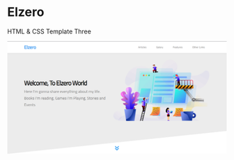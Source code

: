 # Elzero

HTML &amp; CSS Template Three

![elzero-landing-page](https://github.com/Walid-Allaf/Elzero/blob/main/images/elzero-landing-page.png)
